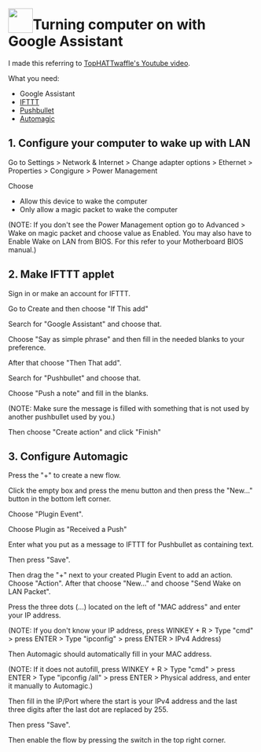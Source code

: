 # <img src="https://raw.githack.com/FortAwesome/Font-Awesome/master/svgs/solid/desktop.svg" card_color="#D80DE5" width="50" height="50" style="vertical-align:bottom"/>Turning computer on with Google Assistant

I made this referring to [TopHATTwaffle's Youtube video](https://www.youtube.com/watch?v=iD6lCh7Uhq8).

What you need:
- Google Assistant
- [IFTTT](https://ifttt.com/)
- [Pushbullet](https://play.google.com/store/apps/details?id=com.pushbullet.android&hl=fi&gl=US)
- [Automagic](https://play.google.com/store/apps/details?id=ch.gridvision.ppam.androidautomagicworkarounds&hl=fi)

## 1. Configure your computer to wake up with LAN

Go to Settings > Network & Internet > Change adapter options > Ethernet > Properties > Congigure > Power Management

Choose
- Allow this device to wake the computer
- Only allow a magic packet to wake the computer

(NOTE: If you don't see the Power Management option go to Advanced > Wake on magic packet and choose value as Enabled. You may also have to Enable Wake on LAN from BIOS. For this refer to your Motherboard BIOS manual.)

## 2. Make IFTTT applet

Sign in or make an account for IFTTT. 

Go to Create and then choose "If This add"

Search for "Google Assistant" and choose that.

Choose "Say as simple phrase" and then fill in the needed blanks to your preference.

After that choose "Then That add".

Search for "Pushbullet" and choose that. 

Choose "Push a note" and fill in the blanks.

(NOTE: Make sure the message is filled with something that is not used by another pushbullet used by you.)

Then choose "Create action" and click "Finish"

## 3. Configure Automagic

Press the "+" to create a new flow.

Click the empty box and press the menu button and then press the "New..." button in the bottom left corner.

Choose "Plugin Event".

Choose Plugin as "Received a Push"

Enter what you put as a message to IFTTT for Pushbullet as containing text. 

Then press "Save".

Then drag the "+" next to your created Plugin Event to add an action. Choose "Action". After that choose "New..." and choose "Send Wake on LAN Packet".

Press the three dots (...) located on the left of "MAC address" and enter your IP address.

(NOTE: If you don't know your IP address, press WINKEY + R > Type "cmd" > press ENTER > Type "ipconfig" > press ENTER > IPv4 Address)

Then Automagic should automatically fill in your MAC address.

(NOTE: If it does not autofill, press WINKEY + R > Type "cmd" > press ENTER > Type "ipconfig /all" > press ENTER > Physical address, and enter it manually to Automagic.)

Then fill in the IP/Port where the start is your IPv4 address and the last three digits after the last dot are replaced by 255.

Then press "Save".

Then enable the flow by pressing the switch in the top right corner. 
